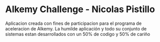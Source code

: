 # Alkemy Challenge - Nicolas Pistillo

Aplicacion creada con fines de participacion para el programa de aceleracion de Alkemy. La humilde aplicación y todo su conjunto de sistemas estan desarrollados con un 50% de codigo y 50% de cariño